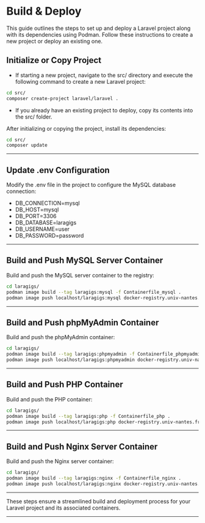 # Build & Deploy

This guide outlines the steps to set up and deploy a Laravel project along with its dependencies using Podman. Follow these instructions to create a new project or deploy an existing one.

## Initialize or Copy Project

-   If starting a new project, navigate to the src/ directory and execute the following command to create a new Laravel project:

```bash
cd src/
composer create-project laravel/laravel .
```

-   If you already have an existing project to deploy, copy its contents into the src/ folder.

After initializing or copying the project, install its dependencies:

```bash
cd src/
composer update
```

---

## Update .env Configuration

Modify the .env file in the project to configure the MySQL database connection:

-   DB_CONNECTION=mysql
-   DB_HOST=mysql
-   DB_PORT=3306
-   DB_DATABASE=laragigs
-   DB_USERNAME=user
-   DB_PASSWORD=password

---

## Build and Push MySQL Server Container

Build and push the MySQL server container to the registry:

```bash
cd laragigs/
podman image build --tag laragigs:mysql -f Containerfile_mysql .
podman image push localhost/laragigs:mysql docker-registry.univ-nantes.fr/e191350p/laragigs:mysql
```

---

## Build and Push phpMyAdmin Container

Build and push the phpMyAdmin container:

```bash
cd laragigs/
podman image build --tag laragigs:phpmyadmin -f Containerfile_phpmyadmin .
podman image push localhost/laragigs:phpmyadmin docker-registry.univ-nantes.fr/e191350p/laragigs:phpmyadmin
```

---

## Build and Push PHP Container

Build and push the PHP container:

```bash
cd laragigs/
podman image build --tag laragigs:php -f Containerfile_php .
podman image push localhost/laragigs:php docker-registry.univ-nantes.fr/e191350p/laragigs:php
```

---

## Build and Push Nginx Server Container

Build and push the Nginx server container:

```bash
cd laragigs/
podman image build --tag laragigs:nginx -f Containerfile_nginx .
podman image push localhost/laragigs:nginx docker-registry.univ-nantes.fr/e191350p/laragigs:nginx
```

---

These steps ensure a streamlined build and deployment process for your Laravel project and its associated containers.

---
